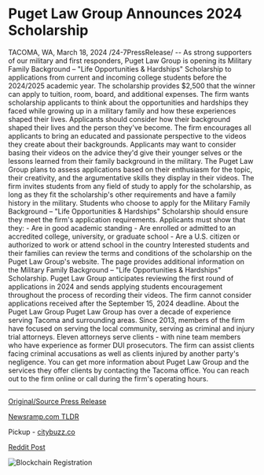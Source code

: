 # Puget Law Group Announces 2024 Scholarship

TACOMA, WA, March 18, 2024 /24-7PressRelease/ -- As strong supporters of our military and first responders, Puget Law Group is opening its Military Family Background – "Life Opportunities & Hardships" Scholarship to applications from current and incoming college students before the 2024/2025 academic year. The scholarship provides $2,500 that the winner can apply to tuition, room, board, and additional expenses.   The firm wants scholarship applicants to think about the opportunities and hardships they faced while growing up in a military family and how these experiences shaped their lives. Applicants should consider how their background shaped their lives and the person they've become.   The firm encourages all applicants to bring an educated and passionate perspective to the videos they create about their backgrounds. Applicants may want to consider basing their videos on the advice they'd give their younger selves or the lessons learned from their family background in the military.   The Puget Law Group plans to assess applications based on their enthusiasm for the topic, their creativity, and the argumentative skills they display in their videos. The firm invites students from any field of study to apply for the scholarship, as long as they fit the scholarship's other requirements and have a family history in the military.   Students who choose to apply for the Military Family Background – "Life Opportunities & Hardships" Scholarship should ensure they meet the firm's application requirements. Applicants must show that they:  - Are in good academic standing - Are enrolled or admitted to an accredited college, university, or graduate school - Are a U.S. citizen or authorized to work or attend school in the country   Interested students and their families can review the terms and conditions of the scholarship on the Puget Law Group's website. The page provides additional information on the Military Family Background – "Life Opportunities & Hardships" Scholarship.   Puget Law Group anticipates reviewing the first round of applications in 2024 and sends applying students encouragement throughout the process of recording their videos. The firm cannot consider applications received after the September 15, 2024 deadline.  About the Puget Law Group  Puget Law Group has over a decade of experience serving Tacoma and surrounding areas. Since 2013, members of the firm have focused on serving the local community, serving as criminal and injury trial attorneys.   Eleven attorneys serve clients - with nine team members who have experience as former DUI prosecutors. The firm can assist clients facing criminal accusations as well as clients injured by another party's negligence.   You can get more information about Puget Law Group and the services they offer clients by contacting the Tacoma office. You can reach out to the firm online or call during the firm's operating hours. 

---

[Original/Source Press Release](https://www.24-7pressrelease.com/press-release/509311/puget-law-group-announces-2024-scholarship)
                    

[Newsramp.com TLDR](https://newsramp.com/curated-news/puget-law-group-offers-2500-scholarship-for-military-family-background/1483a5678cb76119226dd4b4143dc033) 


Pickup - [citybuzz.co](https://citybuzz.co/2024/03/18/puget-law-group-opens-military-family-scholarship-for-2024-2025-academic-year)
 



[Reddit Post](https://www.reddit.com/r/Lifestyle_Culture/comments/1bhkoqw/puget_law_group_offers_2500_scholarship_for/) 



![Blockchain Registration](https://cdn.newsramp.app/24-7PressRelease/qrcode/243/18/zeroTPh0.webp)